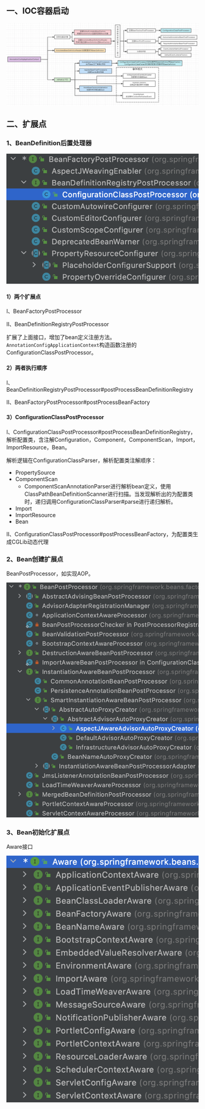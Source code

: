 ## 一、IOC容器启动

![image-20220321162616206](../../src/main/resources/picture/image-20220321162616206.png)

## 二、扩展点

### 1、BeanDefinition后置处理器

![image-20220321163821229](../../src/main/resources/picture/image-20220321163821229.png)

#### 1）两个扩展点

I、BeanFactoryPostProcessor

II、BeanDefinitionRegistryPostProcessor

扩展了上面接口，增加了bean定义注册方法。`AnnotationConfigApplicationContext`构造函数注册的ConfigurationClassPostProcessor。

#### 2）两者执行顺序

I、BeanDefinitionRegistryPostProcessor#postProcessBeanDefinitionRegistry

II、BeanFactoryPostProcessor#postProcessBeanFactory

#### 3）ConfigurationClassPostProcessor

I、ConfigurationClassPostProcessor#postProcessBeanDefinitionRegistry，解析配置类，含注解Configuration，Component，ComponentScan，Import，ImportResource，Bean。

解析逻辑在ConfigurationClassParser，解析配置类注解顺序：

* PropertySource
* ComponentScan
    * ComponentScanAnnotationParser进行解析bean定义，使用ClassPathBeanDefinitionScanner进行扫描。当发现解析出的为配置类时，递归调用ConfigurationClassParser#parse进行递归解析。
* Import
* ImportResource
* Bean

II、ConfigurationClassPostProcessor#postProcessBeanFactory，为配置类生成CGLib动态代理

### 2、Bean创建扩展点

BeanPostProcessor，如实现AOP。

![image-20220321163640140](../../src/main/resources/picture/image-20220321163640140.png)

### 3、Bean初始化扩展点

Aware接口

![image-20220321163721686](../../src/main/resources/picture/image-20220321163721686.png)
